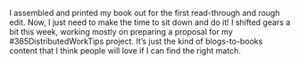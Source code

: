 I assembled and printed my book out for the first read-through and rough edit. Now, I just need to make the time to sit down and do it! I shifted gears a bit this week, working mostly on preparing a proposal for my #365DistributedWorkTips project. It’s just the kind of blogs-to-books content that I think people will love if I can find the right match.
